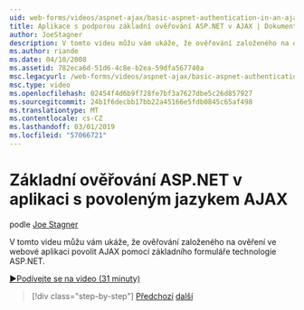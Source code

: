 ```yaml
---
uid: web-forms/videos/aspnet-ajax/basic-aspnet-authentication-in-an-ajax-enabled-application
title: Aplikace s podporou základní ověřování ASP.NET v AJAX | Dokumentace Microsoftu
author: JoeStagner
description: V tomto videu můžu vám ukáže, že ověřování založeného na ověření ve webové aplikaci povolit AJAX pomocí základního formuláře technologie ASP.NET.
ms.author: riande
ms.date: 04/10/2008
ms.assetid: 782eca6d-51d6-4c8e-b2ea-59dfa567740a
msc.legacyurl: /web-forms/videos/aspnet-ajax/basic-aspnet-authentication-in-an-ajax-enabled-application
msc.type: video
ms.openlocfilehash: 02454f4d6b9f728fe7bf3a7627dbe5c26d857927
ms.sourcegitcommit: 24b1f6decbb17bb22a45166e5fdb0845c65af498
ms.translationtype: MT
ms.contentlocale: cs-CZ
ms.lasthandoff: 03/01/2019
ms.locfileid: "57066721"
---
```

<a name="basic-aspnet-authentication-in-an-ajax-enabled-application"></a>Základní ověřování ASP.NET v aplikaci s povoleným jazykem AJAX
====================
podle [Joe Stagner](https://github.com/JoeStagner)

V tomto videu můžu vám ukáže, že ověřování založeného na ověření ve webové aplikaci povolit AJAX pomocí základního formuláře technologie ASP.NET.

[&#9654;Podívejte se na video (31 minuty)](https://channel9.msdn.com/Blogs/ASP-NET-Site-Videos/basic-aspnet-authentication-in-an-ajax-enabled-application)

> [!div class="step-by-step"]
> [Předchozí](implement-infinite-data-patterns-in-ajax.md)
> [další](how-to-dynamically-change-css-using-the-aspnet-ajax-updatepanel.md)

